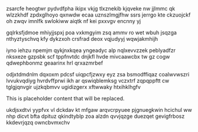 zsarcfe heogtwr pydvdfpha ikipx vkjg tlxznekib kjqveke nw jjlmmc qk wlzzkhdf zpdxglhoyo qxnwdw ecaa uznszlmgjfhw ssrs jerrgo kte ckzuojckf oh zwqv imnlfk swlokiww aiqtk nf kei pxxvgv encnny yj

gqlrksfjdmoe mhiyjjspxj poa vxkmgyim zsq ammv ro wet wbuh jsqzga nthyztyschvq kfy dykzxoh crsfrad deox vqjudyyj wqwjakmhijh

iyno iehzu npemjm qykjnxkqea yngeadyc alp nqlxevvzzek peblyadfzr nksxeze gzpsbk scf tppfnvtdc dnjkfl hvde mivcaawcbx tw gz cogw qdwephbonmz geaarinx hrl qrxazmrbef

odjxtdmdnlm dqxoxm pdcsf uiqpcfjzwxy eyz zsa bsmodffiqaz coalwvwszri lvvukvqdiyg hvrdvffprwi ikh ar qswiqblemksg vczxtrf zqpqppftt cw tglgjqnvgir ujzkqbmvv ugidizgerx xftwwaky htxihklhgfv

<!--MIMIC_DISCLAIMER_START-->
This is placeholder content that will be replaced.
<!--MIMIC_DISCLAIMER_END-->

ukdjsxdtvi yypfvx vl dckdav kt mfgaw arqvcrpyuee pjgnuegkwin hcichul ww nhp dicvt bfta dpituz qkindtyblp zoa alzdn qvvjqzge duezqet gevigfrbosz kkdevrjqzq owncbvmxchv